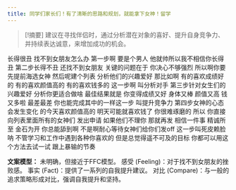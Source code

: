 ```yaml
---
title: 同学们家长们！有了清晰的思路和规划，就能拿下女神！留学 
---
```

 > [!摘要]
建议在寻找伴侣时，通过分析潜在对象的喜好、提升自身竞争力、并持续表达诚意，来增加成功的机会。

长得很丑
找不到女朋友怎么办
第一步啊
要是个男人
他就帅所以我不相信你长得丑
第二步长得不丑
还找不到女朋友
关键的问题在于
你决心不够强烈
所以啊你要先提前海选女神
然后呢建个列表
分析他们的兴趣爱好
那比如啊
有的喜欢成绩好的
有的喜欢颜值高的
有的喜欢钱多的
这一步啊
叫分析对手
第三步针对女生们的兴趣爱好
分析你更适合做啥
最佳结果就是
你变得成绩又好
身体又棒
颜值又高
钱又多啦
最差最差
你也能完成其中的一样这一步
叫提升竞争力
第四步女神的心态会发生变化
的今天喜欢颜值高的
明天可能就喜欢钱了
你很难琢磨的
所以
你直接向列表里面所有的女神们
发出申请
如果他们不理你
那就再发
相信一件事
精诚所至
金石为开
你总能舔到啊
不是啊耐心等待女神们给你们发off
这一步叫死皮赖脸呐
不管学习和工作中遇到各种你喜欢的
但是总觉得遥不可及的目标
你都可以用这个方法去试一试
跟上暴输的节奏

**文案模型：**
未明确，但接近于FFC模型。
感受 (Feeling)：对于找不到女朋友的挫败感。
事实 (Fact)：提供了一系列的自我提升建议。
对比 (Compare)：与一般的追求策略形成对比，强调自我提升和坚持。
